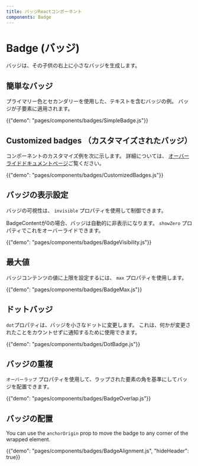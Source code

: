 ```yaml
---
title: バッジReactコンポーネント
components: Badge
---
```


# Badge (バッジ)

<p class="description">バッジは、その子供の右上に小さなバッジを生成します。</p>

## 簡単なバッジ

プライマリー色とセカンダリーを使用した、テキストを含むバッジの例。 バッジが子要素に適用されます。

{{"demo": "pages/components/badges/SimpleBadge.js"}}

## Customized badges （カスタマイズされたバッジ）

コンポーネントのカスタマイズ例を次に示します。 詳細については、 [オーバーライドドキュメントページ](/customization/components/)ご覧ください。

{{"demo": "pages/components/badges/CustomizedBadges.js"}}

## バッジの表示設定

バッジの可視性は、 `invisible` プロパティを使用して制御できます。

BadgeContentが0の場合、バッジは自動的に非表示になります。 `showZero` プロパティでこれをオーバーライドできます。

{{"demo": "pages/components/badges/BadgeVisibility.js"}}

## 最大値

バッジコンテンツの値に上限を設定するには、 `max` プロパティを使用します。

{{"demo": "pages/components/badges/BadgeMax.js"}}

## ドットバッジ

`dot`プロパティは、バッジを小さなドットに変更します。 これは、何かが変更されたことをカウントせずに通知するために使用できます。

{{"demo": "pages/components/badges/DotBadge.js"}}

## バッジの重複

`オーバーラップ` プロパティを使用して、ラップされた要素の角を基準にしてバッジを配置できます。

{{"demo": "pages/components/badges/BadgeOverlap.js"}}

## バッジの配置

You can use the `anchorOrigin` prop to move the badge to any corner of the wrapped element.

{{"demo": "pages/components/badges/BadgeAlignment.js", "hideHeader": true}}